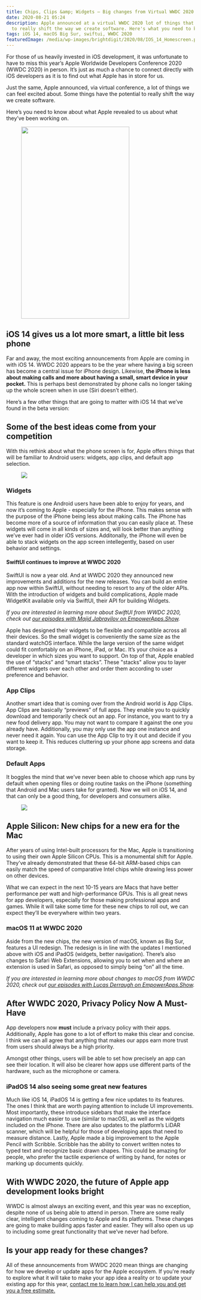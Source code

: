 ```yaml
---
title: Chips, Clips &amp; Widgets – Big changes from Virtual WWDC 2020
date: 2020-08-21 05:24
description: Apple announced at a virtual WWDC 2020 lot of things that have the potential
  to really shift the way we create software. Here's what you need to know...
tags: iOS 14, macOS Big Sur, swiftui, WWDC 2020
featuredImage: /media/wp-images/brightdigit/2020/08/IOS_14_Homescreen.png
---
```

For those of us heavily invested in iOS development, it was unfortunate
to have to miss this year’s Apple Worldwide Developers Conference 2020
(WWDC 2020) in person. It’s just as much a chance to connect directly
with iOS developers as it is to find out what Apple has in store for us.

Just the same, Apple announced, via virtual conference, a lot of things
we can feel excited about. Some things have the potential to really
shift the way we create software.

Here’s you need to know about what Apple revealed to us about what
they’ve been working on.

<figure>
<img src="/media/wp-images/brightdigit/2020/08/IMG_0091-577x1024.png" class="wp-image-2154" width="289" height="512" />
</figure>

## iOS 14 gives us a lot more smart, a little bit less phone

Far and away, the most exciting announcements from Apple are coming in
with iOS 14. WWDC 2020 appears to be the year where having a big screen
has become a central issue for iPhone design. Likewise, **the iPhone is
less about making calls and more about having a small, smart device in
your pocket.** This is perhaps best demonstrated by phone calls no
longer taking up the whole screen when in use (Siri doesn’t either).

Here’s a few other things that are going to matter with iOS 14 that
we’ve found in the beta version:

## Some of the best ideas come from your competition

With this rethink about what the phone screen is for, Apple offers
things that will be familiar to Android users: widgets, app clips, and
default app selection.

<figure>
<img src="/media/wp-images/brightdigit/2020/08/IOS_14_Homescreen.png" class="wp-image-2153" />
</figure>

### Widgets

This feature is one Android users have been able to enjoy for years, and
now it’s coming to Apple - especially for the iPhone. This makes sense
with the purpose of the iPhone being less about making calls. The iPhone
has become more of a source of information that you can easily place at.
These widgets will come in all kinds of sizes and, will look better than
anything we’ve ever had in older iOS versions. Additonally, the iPhone
will even be able to stack widgets on the app screen intellegently,
based on user behavior and settings. 

#### SwiftUI continues to improve at WWDC 2020

SwiftUI is now a year old. And at WWDC 2020 they announced new
improvements and additions for the new releases. You can build an entire
app now within SwiftUI, without needing to resort to any of the older
APIs. With the introduction of widgets and build complications, Apple
made WidgetKit available only via SwiftUI, their API for building
Widgets.

*If you are interested in learning more about SwiftUI from WWDC 2020,
check out [our episodes with Majid Jabrayilov on
EmpowerApps.Show](https://share.transistor.fm/s/44dc8297).*

Apple has designed their widgets to be flexible and compatible across
all their devices. So the small widget is conveniently the same size as
the standard watchOS interface. While the large version of the same
widget could fit comfortably on an iPhone, iPad, or Mac. It’s your
choice as a developer in which sizes you want to support. On top of
that, Apple enabled the use of “stacks” and “smart stacks”. These
"stacks" allow you to layer different widgets over each other and order
them according to user preference and behavior.

### App Clips

Another smart idea that is coming over from the Android world is App
Clips. App Clips are basically “previews” of full apps. They enable you
to quickly download and temporarily check out an app. For instance, you
want to try a new food delivery app. You may not want to compare it
against the one you already have. Additionally, you may only use the app
one instance and never need it again. You can use the App Clip to try it
out and decide if you want to keep it. This reduces cluttering up your
phone app screens and data storage.

### Default Apps

It boggles the mind that we’ve never been able to choose which app runs
by default when opening files or doing routine tasks on the iPhone
(something that Android and Mac users take for granted). Now we will on
iOS 14, and that can only be a good thing, for developers and consumers
alike.

<figure>
<img src="/media/wp-images/brightdigit/2020/08/macOS-Big-Sur-1024x576.jpg" class="wp-image-2163" />
</figure>

## Apple Silicon: New chips for a new era for the Mac

After years of using Intel-built processors for the Mac, Apple is
transitioning to using their own Apple Silicon CPUs. This is a
monumental shift for Apple. They’ve already demonstrated that these
64-bit ARM-based chips can easily match the speed of comparative Intel
chips while drawing less power on other devices.

What we can expect in the next 10-15 years are Macs that have better
performance per watt and high-performance GPUs. This is all great news
for app developers, especially for those making professional apps and
games. While it will take some time for these new chips to roll out, we
can expect they’ll be everywhere within two years.

### macOS 11 at WWDC 2020

Aside from the new chips, the new version of macOS, known as Big Sur,
features a UI redesign. The redesign is in line with the updates I
mentioned above with iOS and iPadOS (widgets, better navigation).
There’s also changes to Safari Web Extensions, allowing you to set when
and where an extension is used in Safari, as opposed to simply being
“on” all the time.

*If you are interested in learning more about changes to macOS from WWDC
2020, check out [our episodes with Lucas Derraugh on
EmpowerApps.Show](https://share.transistor.fm/s/416088a5).*

## After WWDC 2020, Privacy Policy Now A Must-Have

App developers now **must** include a privacy policy with their apps.
Additionally, Apple has gone to a lot of effort to make this clear and
concise. I think we can all agree that anything that makes our apps earn
more trust from users should always be a high priority.

Amongst other things, users will be able to set how precisely an app can
see their location. It will also be clearer how apps use different parts
of the hardware, such as the microphone or camera.

### iPadOS 14 also seeing some great new features

Much like iOS 14, iPadOS 14 is getting a few nice updates to its
features. The ones I think that are worth paying attention to include UI
improvements. Most importantly, these introduce sidebars that make the
interface navigation much easier to use (similar to macOS), as well as
the widgets included on the iPhone. There are also updates to the
platform’s LiDAR scanner, which will be helpful for those of developing
apps that need to measure distance. Lastly, Apple made a big improvement
to the Apple Pencil with Scribble. Scribble has the ability to convert
written notes to typed text and recognize basic drawn shapes. This could
be amazing for people, who prefer the tactile experience of writing by
hand, for notes or marking up documents quickly.

## With WWDC 2020, the future of Apple app development looks bright

WWDC is almost always an exciting event, and this year was no exception,
despite none of us being able to attend in person. There are some really
clear, intelligent changes coming to Apple and its platforms. These
changes are going to make building apps faster and easier. They will
also open us up to including some great functionality that we’ve never
had before.

## Is your app ready for these changes?

All of these announcements from WWDC 2020 mean things are changing for
how we develop or update apps for the Apple ecosystem. If you're ready
to explore what it will take to make your app idea a reality or to
update your existing app for this year, [contact me to learn how I can
help you and get you a free estimate.](https://brightdigit.com/contact/)